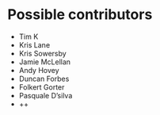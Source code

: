 # Possible contributors

- Tim K
- Kris Lane
- Kris Sowersby
- Jamie McLellan
- Andy Hovey
- Duncan Forbes
- Folkert Gorter
- Pasquale D’silva
- ++
